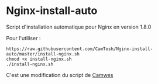 # Nginx-install-auto
Script d'installation automatique pour Nginx en version 1.8.0

Pour l'utiliser : 

```
https://raw.githubusercontent.com/CamTosh/Nginx-install-auto/master/install-nginx.sh
chmod +x install-nginx.sh
./install-nginx.sh
```

C'est une modification du script de [Camwes](https://github.com/camwes/)
